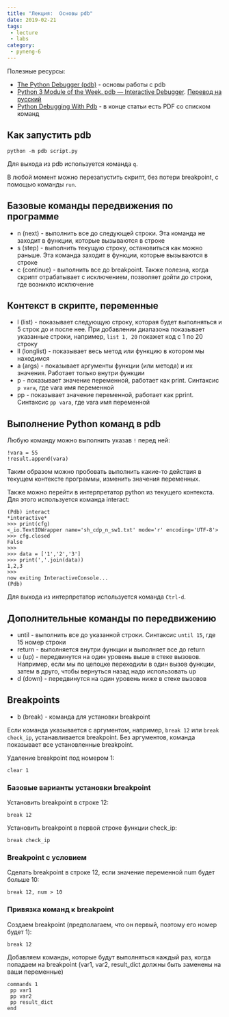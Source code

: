 ```yaml
---
title: "Лекция:  Основы pdb"
date: 2019-02-21
tags:
 - lecture
 - labs
category:
 - pyneng-6
---
```



Полезные ресурсы:

* [The Python Debugger (pdb)](https://pynet.twb-tech.com/blog/python/pdb.html) - основы работы с pdb
* [Python 3 Module of the Week. pdb — Interactive Debugger](https://pymotw.com/3/pdb/). [Перевод на русский](https://habr.com/ru/post/104086/)
* [Python Debugging With Pdb](https://realpython.com/python-debugging-pdb/) -  в конце статьи есть PDF со списком команд


## Как запустить pdb

```
python -m pdb script.py
```

Для выхода из pdb используется команда `q`.

В любой момент можно перезапустить скрипт, без потери breakpoint, с помощью команды `run`.

## Базовые команды передвижения по программе

* n (next) - выполнить все до следующей строки. Эта команда не заходит в функции, которые вызываются в строке
* s (step) - выполнить текущую строку, остановиться как можно раньше. Эта команда заходит в функции, которые вызываются в строке
* c (continue) - выполнить все до breakpoint. Также полезна, когда скрипт отрабатывает с исключением, позволяет дойти до строки, где возникло исключение

## Контекст в скрипте, переменные

* l (list) - показывает следующую строку, которая будет выполняться и 5 строк до и после нее. При добавлении диапазона показывает указанные строки, например, `list 1, 20` покажет код с 1 по 20 строку
* ll (longlist) - показывает весь метод или функцию в котором мы находимся
* a (args) - показывает аргументы функции (или метода) и их значения. Работает только внутри функции
* p - показывает значение переменной, работает как print. Синтаксис `p vara`, где vara имя переменной
* pp - показывает значение переменной, работает как pprint. Синтаксис `pp vara`, где vara имя переменной

## Выполнение Python команд в pdb

Любую команду можно выполнить указав `!` перед ней:
```
!vara = 55
!result.append(vara)
```

Таким образом можно пробовать выполнить какие-то действия в текущем контексте программы, изменить значения переменных.

Также можно перейти в интерпретатор python из текущего контекста. Для этого используется команда interact:
```
(Pdb) interact
*interactive*
>>> print(cfg)
<_io.TextIOWrapper name='sh_cdp_n_sw1.txt' mode='r' encoding='UTF-8'>
>>> cfg.closed
False
>>>
>>> data = ['1','2','3']
>>> print(','.join(data))
1,2,3
>>>
now exiting InteractiveConsole...
(Pdb)
```

Для выхода из интерпретатор используется команда `Ctrl-d`.

## Дополнительные команды по передвижению

* until - выполнить все до указанной строки. Синтаксис `until 15`, где 15 номер строки
* return - выполняется внутри функции и выполняет все до return
* u (up) - передвинутся на один уровень выше в стеке вызовов. Например, если мы по цепоцке переходили в один вызов функции, затем в друго, чтобы вернуться назад надо использовать up
* d (down) - передвинутся на один уровень ниже в стеке вызовов

## Breakpoints

* b (break) - команда для установки breakpoint

Если команда указывается с аргументом, например, `break 12` или `break check_ip`, устанавливается breakpoint.
Без аргументов, команда показывает все установленные breakpoint.

Удаление breakpoint под номером 1:
```
clear 1
```

### Базовые варианты установки breakpoint

Установить breakpoint в строке 12:
```
break 12
```

Установить breakpoint в первой строке функции check_ip:
```
break check_ip
```

### Breakpoint с условием

Сделать breakpoint в строке 12, если значение переменной num будет больше 10:
```
break 12, num > 10
```

### Привязка команд к breakpoint

Создаем breakpoint (предполагаем, что он первый, поэтому его номер будет 1):
```
break 12
```

Добавляем команды, которые будут выполняться каждый раз, когда попадаем на breakpoint (var1, var2, result_dict должны быть заменены на ваши переменные)
```
commands 1
 pp var1
 pp var2
 pp result_dict
end
```

